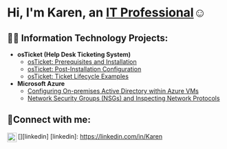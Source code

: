 <h1>Hi, I'm Karen, an <a href="https://linkedin.com/in/Karen Peccoo Taylor">IT Professional</a>☺</h1>

<h2>👨‍💻 Information Technology Projects:</h2>

- <b>osTicket (Help Desk Ticketing System)</b>
  - [osTicket: Prerequisites and Installation](https://github.com/Gabbykar/osticket-prereqs)
  - [osTicket: Post-Installation Configuration](https://github.com/Gabbykar/post-install-config)
  - [osTicket: Ticket Lifecycle Examples](https://github.com/Gabbykar/ticket-lifecycle)
- <b>Microsoft Azure</b>
  - [Configuring On-premises Active Directory within Azure VMs](https://github.com/Gabbykar/configure-ad)
  - [Network Security Groups (NSGs) and Inspecting Network Protocols](https://github.com/Gabbykar/azure-network-protocols)

<h2>🤳Connect with me:</h2>

[<img align="left" alt="Karen | LinkedIn" width="22px" src="https://cdn.jsdelivr.net/npm/simple-icons@v3/icons/linkedin.svg" />][linkedin]
[linkedin]: https://linkedin.com/in/Karen
